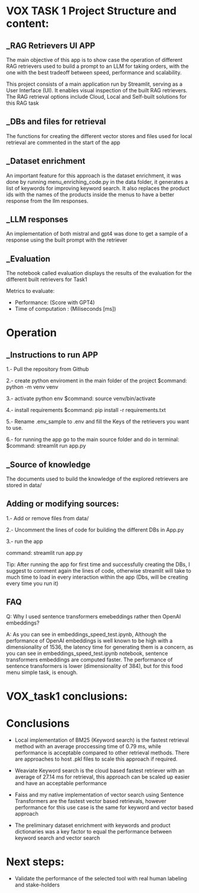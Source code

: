 # VOX TASK 1 Project Structure and content:

## _RAG Retrievers UI APP
The main objective of this app is to show case the operation of different RAG retrievers used to build a prompt to an LLM for taking orders, with the one with the best tradeoff between speed, performance and scalability.

This project consists of a main application run by Streamlit, serving as a User Interface (UI). It enables visual inspection of the built RAG retrievers. The RAG retrieval options include Cloud, Local and Self-built solutions for this RAG task

## _DBs and files for retrieval
The functions for creating the different vector stores and files used for local retrieval are commented in the start of the app

## _Dataset enrichment
An important feature for this approach is the dataset enrichment, it was done by running menu_enriching_code.py in the data folder, it generates a list of keywords for improving keyword search. It also replaces the product ids with the names of the products inside the menus to have a better response from the llm responses.

## _LLM responses
An implementation of both mistral and gpt4 was done to get a sample of a response using the built prompt with the retriever

## _Evaluation
The notebook called evaluation displays the results of the evaluation for the different built retrievers for Task1

Metrics to evaluate:
- Performance: (Score with GPT4)
- Time of computation : (Miliseconds [ms])


# Operation

## _Instructions to run APP
1.- Pull the repository from Github

2.- create python enviroment in the main folder of the project
$command: python -m venv venv    

3.- activate python env
$command: source venv/bin/activate

4.- install requirements
$command: pip install -r requirements.txt

5.- Rename .env_sample to .env and fill the Keys of the retrievers you want to use.

6.- for running the app go to the main source folder and do in terminal:
$command: streamlit run app.py


## _Source of knowledge
The documents used to build the knowledge of the explored retrievers are stored in data/

## Adding or modifying sources:

1.- Add or remove files from data/

2.- Uncomment the lines of code for building the different DBs in App.py

3.- run the app

command: streamlit run app.py

Tip: After running the app for first time and successfully creating the DBs, I suggest to comment again the lines of code, otherwise streamlit will take to much time to load in every interaction within the app (Dbs, will be creating every time you run it)


## FAQ

Q: Why I used sentence transformers emebeddings rather then OpenAI embeddings?

A: As you can see in embeddings_speed_test.ipynb, Although the performance of OpenAI embeddings is well known to be high with a dimensionality of 1536, the latency time for generating them is a concern, as you can see in embeddings_speed_test.ipynb notebook, sentence transformers embeddings are computed faster. The performance of sentence transformers is lower (dimensionality of 384), but for this food menu simple task, is enough. 

# VOX_task1 conclusions:

# Conclusions


- Local implementation of BM25 (Keyword search) is the fastest retrieval method with an average proccessing time of 0.79 ms, while performance is acceptable compared to other retrieval methods. There are approaches to host .pkl files to scale this approach if required.

- Weaviate Keyword search is the cloud based fastest retriever with an average of 27.14 ms for retrieval, this approach can be scaled up easier and have an acceptable performance

- Faiss and my native implementation of vector search using Sentence Transformers are the fastest vector based retrievals, however performance for this use case is the same for keyword and vector based approach

- The preliminary dataset enrichment with keywords and product dictionaries was a key factor to equal the performance between keyword search and vector search

# Next steps:

- Validate the performance of the selected tool with real human labeling and stake-holders




